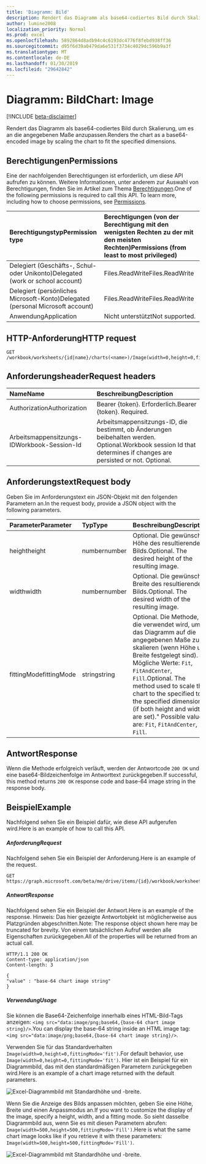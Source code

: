 ```yaml
---
title: 'Diagramm: Bild'
description: Rendert das Diagramm als base64-codiertes Bild durch Skalierung, um es an die angegebenen Maße anzupassen.
author: lumine2008
localization_priority: Normal
ms.prod: excel
ms.openlocfilehash: 5892864d8adb94c4c6193dc4776f8febd938ff36
ms.sourcegitcommit: d95f6d39a0479da6e531f3734c4029dc596b9a3f
ms.translationtype: MT
ms.contentlocale: de-DE
ms.lasthandoff: 01/30/2019
ms.locfileid: "29642842"
---
```

# <a name="chart-image"></a><span data-ttu-id="b7c7c-103">Diagramm: Bild</span><span class="sxs-lookup"><span data-stu-id="b7c7c-103">Chart: Image</span></span>

[!INCLUDE [beta-disclaimer](../../includes/beta-disclaimer.md)]

<span data-ttu-id="b7c7c-104">Rendert das Diagramm als base64-codiertes Bild durch Skalierung, um es an die angegebenen Maße anzupassen.</span><span class="sxs-lookup"><span data-stu-id="b7c7c-104">Renders the chart as a base64-encoded image by scaling the chart to fit the specified dimensions.</span></span>
## <a name="permissions"></a><span data-ttu-id="b7c7c-105">Berechtigungen</span><span class="sxs-lookup"><span data-stu-id="b7c7c-105">Permissions</span></span>
<span data-ttu-id="b7c7c-p101">Eine der nachfolgenden Berechtigungen ist erforderlich, um diese API aufrufen zu können. Weitere Informationen, unter anderem zur Auswahl von Berechtigungen, finden Sie im Artikel zum Thema [Berechtigungen](/graph/permissions-reference).</span><span class="sxs-lookup"><span data-stu-id="b7c7c-p101">One of the following permissions is required to call this API. To learn more, including how to choose permissions, see [Permissions](/graph/permissions-reference).</span></span>

|<span data-ttu-id="b7c7c-108">Berechtigungstyp</span><span class="sxs-lookup"><span data-stu-id="b7c7c-108">Permission type</span></span>      | <span data-ttu-id="b7c7c-109">Berechtigungen (von der Berechtigung mit den wenigsten Rechten zu der mit den meisten Rechten)</span><span class="sxs-lookup"><span data-stu-id="b7c7c-109">Permissions (from least to most privileged)</span></span>              |
|:--------------------|:---------------------------------------------------------|
|<span data-ttu-id="b7c7c-110">Delegiert (Geschäfts-, Schul- oder Unikonto)</span><span class="sxs-lookup"><span data-stu-id="b7c7c-110">Delegated (work or school account)</span></span> | <span data-ttu-id="b7c7c-111">Files.ReadWrite</span><span class="sxs-lookup"><span data-stu-id="b7c7c-111">Files.ReadWrite</span></span>    |
|<span data-ttu-id="b7c7c-112">Delegiert (persönliches Microsoft-Konto)</span><span class="sxs-lookup"><span data-stu-id="b7c7c-112">Delegated (personal Microsoft account)</span></span> | <span data-ttu-id="b7c7c-113">Files.ReadWrite</span><span class="sxs-lookup"><span data-stu-id="b7c7c-113">Files.ReadWrite</span></span>    |
|<span data-ttu-id="b7c7c-114">Anwendung</span><span class="sxs-lookup"><span data-stu-id="b7c7c-114">Application</span></span> | <span data-ttu-id="b7c7c-115">Nicht unterstützt</span><span class="sxs-lookup"><span data-stu-id="b7c7c-115">Not supported.</span></span> |

## <a name="http-request"></a><span data-ttu-id="b7c7c-116">HTTP-Anforderung</span><span class="sxs-lookup"><span data-stu-id="b7c7c-116">HTTP request</span></span>
<!-- { "blockType": "ignored" } -->
```http
GET /workbook/worksheets/{id|name}/charts(<name>)/Image(width=0,height=0,fittingMode='fit')

```
## <a name="request-headers"></a><span data-ttu-id="b7c7c-117">Anforderungsheader</span><span class="sxs-lookup"><span data-stu-id="b7c7c-117">Request headers</span></span>
| <span data-ttu-id="b7c7c-118">Name</span><span class="sxs-lookup"><span data-stu-id="b7c7c-118">Name</span></span>       | <span data-ttu-id="b7c7c-119">Beschreibung</span><span class="sxs-lookup"><span data-stu-id="b7c7c-119">Description</span></span>|
|:---------------|:----------|
| <span data-ttu-id="b7c7c-120">Authorization</span><span class="sxs-lookup"><span data-stu-id="b7c7c-120">Authorization</span></span>  | <span data-ttu-id="b7c7c-p102">Bearer {token}. Erforderlich.</span><span class="sxs-lookup"><span data-stu-id="b7c7c-p102">Bearer {token}. Required.</span></span> |
| <span data-ttu-id="b7c7c-123">Arbeitsmappensitzungs-ID</span><span class="sxs-lookup"><span data-stu-id="b7c7c-123">Workbook-Session-Id</span></span>  | <span data-ttu-id="b7c7c-p103">Arbeitsmappensitzungs-ID, die bestimmt, ob Änderungen beibehalten werden. Optional.</span><span class="sxs-lookup"><span data-stu-id="b7c7c-p103">Workbook session Id that determines if changes are persisted or not. Optional.</span></span>|

## <a name="request-body"></a><span data-ttu-id="b7c7c-126">Anforderungstext</span><span class="sxs-lookup"><span data-stu-id="b7c7c-126">Request body</span></span>
<span data-ttu-id="b7c7c-127">Geben Sie im Anforderungstext ein JSON-Objekt mit den folgenden Parametern an.</span><span class="sxs-lookup"><span data-stu-id="b7c7c-127">In the request body, provide a JSON object with the following parameters.</span></span>

| <span data-ttu-id="b7c7c-128">Parameter</span><span class="sxs-lookup"><span data-stu-id="b7c7c-128">Parameter</span></span>    | <span data-ttu-id="b7c7c-129">Typ</span><span class="sxs-lookup"><span data-stu-id="b7c7c-129">Type</span></span>   |<span data-ttu-id="b7c7c-130">Beschreibung</span><span class="sxs-lookup"><span data-stu-id="b7c7c-130">Description</span></span>|
|:---------------|:--------|:----------|
|<span data-ttu-id="b7c7c-131">height</span><span class="sxs-lookup"><span data-stu-id="b7c7c-131">height</span></span>|<span data-ttu-id="b7c7c-132">number</span><span class="sxs-lookup"><span data-stu-id="b7c7c-132">number</span></span>|<span data-ttu-id="b7c7c-p104">Optional. Die gewünschte Höhe des resultierenden Bilds.</span><span class="sxs-lookup"><span data-stu-id="b7c7c-p104">Optional. The desired height of the resulting image.</span></span>|
|<span data-ttu-id="b7c7c-135">width</span><span class="sxs-lookup"><span data-stu-id="b7c7c-135">width</span></span>|<span data-ttu-id="b7c7c-136">number</span><span class="sxs-lookup"><span data-stu-id="b7c7c-136">number</span></span>|<span data-ttu-id="b7c7c-p105">Optional. Die gewünschte Breite des resultierenden Bilds.</span><span class="sxs-lookup"><span data-stu-id="b7c7c-p105">Optional. The desired width of the resulting image.</span></span>|
|<span data-ttu-id="b7c7c-139">fittingMode</span><span class="sxs-lookup"><span data-stu-id="b7c7c-139">fittingMode</span></span>|<span data-ttu-id="b7c7c-140">string</span><span class="sxs-lookup"><span data-stu-id="b7c7c-140">string</span></span>|<span data-ttu-id="b7c7c-p106">Optional. Die Methode, die verwendet wird, um das Diagramm auf die angegebenen Maße zu skalieren (wenn Höhe und Breite festgelegt sind).  Mögliche Werte: `Fit`, `FitAndCenter`, `Fill`.</span><span class="sxs-lookup"><span data-stu-id="b7c7c-p106">Optional. The method used to scale the chart to the specified to the specified dimensions (if both height and width are set)."  Possible values are: `Fit`, `FitAndCenter`, `Fill`.</span></span>|

## <a name="response"></a><span data-ttu-id="b7c7c-144">Antwort</span><span class="sxs-lookup"><span data-stu-id="b7c7c-144">Response</span></span>

<span data-ttu-id="b7c7c-145">Wenn die Methode erfolgreich verläuft, werden der Antwortcode `200 OK` und eine base64-Bildzeichenfolge im Antworttext zurückgegeben.</span><span class="sxs-lookup"><span data-stu-id="b7c7c-145">If successful, this method returns `200 OK` response code and base-64 image string in the response body.</span></span>

## <a name="example"></a><span data-ttu-id="b7c7c-146">Beispiel</span><span class="sxs-lookup"><span data-stu-id="b7c7c-146">Example</span></span>
<span data-ttu-id="b7c7c-147">Nachfolgend sehen Sie ein Beispiel dafür, wie diese API aufgerufen wird.</span><span class="sxs-lookup"><span data-stu-id="b7c7c-147">Here is an example of how to call this API.</span></span>
##### <a name="request"></a><span data-ttu-id="b7c7c-148">Anforderung</span><span class="sxs-lookup"><span data-stu-id="b7c7c-148">Request</span></span>
<span data-ttu-id="b7c7c-149">Nachfolgend sehen Sie ein Beispiel der Anforderung.</span><span class="sxs-lookup"><span data-stu-id="b7c7c-149">Here is an example of the request.</span></span>
<!-- { "blockType": "ignored" } -->
```http
GET https://graph.microsoft.com/beta/me/drive/items/{id}/workbook/worksheets/{id|name}/charts(<name>)/Image(width=0,height=0,fittingMode='fit')
```

##### <a name="response"></a><span data-ttu-id="b7c7c-150">Antwort</span><span class="sxs-lookup"><span data-stu-id="b7c7c-150">Response</span></span>
<span data-ttu-id="b7c7c-151">Nachfolgend sehen Sie ein Beispiel der Antwort.</span><span class="sxs-lookup"><span data-stu-id="b7c7c-151">Here is an example of the response.</span></span> <span data-ttu-id="b7c7c-152">Hinweis: Das hier gezeigte Antwortobjekt ist möglicherweise aus Platzgründen abgeschnitten.</span><span class="sxs-lookup"><span data-stu-id="b7c7c-152">Note: The response object shown here may be truncated for brevity.</span></span> <span data-ttu-id="b7c7c-153">Von einem tatsächlichen Aufruf werden alle Eigenschaften zurückgegeben.</span><span class="sxs-lookup"><span data-stu-id="b7c7c-153">All of the properties will be returned from an actual call.</span></span>
<!-- { "blockType": "ignored" } -->
```http
HTTP/1.1 200 OK
Content-type: application/json
Content-length: 3

{
"value" : "base-64 chart image string"
}
```

##### <a name="usage"></a><span data-ttu-id="b7c7c-154">Verwendung</span><span class="sxs-lookup"><span data-stu-id="b7c7c-154">Usage</span></span>

<span data-ttu-id="b7c7c-155">Sie können die Base64-Zeichenfolge innerhalb eines HTML-Bild-Tags anzeigen: `<img src="data:image/png;base64,{base-64 chart image string}/>`.</span><span class="sxs-lookup"><span data-stu-id="b7c7c-155">You can display the base-64 string inside an HTML image tag: `<img src="data:image/png;base64,{base-64 chart image string}/>`.</span></span>

<span data-ttu-id="b7c7c-156">Verwenden Sie für das Standardverhalten `Image(width=0,height=0,fittingMode='fit')`.</span><span class="sxs-lookup"><span data-stu-id="b7c7c-156">For default behavior, use `Image(width=0,height=0,fittingMode='fit')`.</span></span> <span data-ttu-id="b7c7c-157">Hier ist ein Beispiel für ein Diagrammbild, das mit den standardmäßigen Parametern zurückgegeben wird.</span><span class="sxs-lookup"><span data-stu-id="b7c7c-157">Here is an example of a chart image returned with the default parameters.</span></span>

![Excel-Diagrammbild mit Standardhöhe und -breite.](https://cdn.graph.office.net/prod/GraphDocuments/en-us/concepts/images/GetChart-default.png)

<span data-ttu-id="b7c7c-159">Wenn Sie die Anzeige des Bilds anpassen möchten, geben Sie eine Höhe, Breite und einen Anpassmodus an.</span><span class="sxs-lookup"><span data-stu-id="b7c7c-159">If you want to customize the display of the image, specify a height, width, and a fitting mode.</span></span> <span data-ttu-id="b7c7c-160">So sieht dasselbe Diagrammbild aus, wenn Sie es mit diesen Parametern abrufen: `Image(width=500,height=500,fittingMode='Fill')`.</span><span class="sxs-lookup"><span data-stu-id="b7c7c-160">Here is what the same chart image looks like if you retrieve it with these parameters: `Image(width=500,height=500,fittingMode='Fill')`.</span></span>

![Excel-Diagrammbild mit Standardhöhe und -breite.](https://cdn.graph.office.net/prod/GraphDocuments/en-us/concepts/images/GetChart-fill.png)

<!-- uuid: 8fcb5dbc-d5aa-4681-8e31-b001d5168d79
2015-10-25 14:57:30 UTC -->
<!--
{
  "type": "#page.annotation",
  "description": "Chart: Image",
  "keywords": "",
  "section": "documentation",
  "tocPath": "",
  "suppressions": [
    "Error: /api-reference/beta/api/chart-image.md:\r\n      Exception processing links.\r\n    System.ArgumentException: Link Definition was null. Link text: !INCLUDE [beta-disclaimer](../../includes/beta-disclaimer.md)\r\n      at ApiDoctor.Validation.DocFile.get_LinkDestinations()\r\n      at ApiDoctor.Validation.DocSet.ValidateLinks(Boolean includeWarnings, String[] relativePathForFiles, IssueLogger issues, Boolean requireFilenameCaseMatch, Boolean printOrphanedFiles)"
  ]
}
-->
